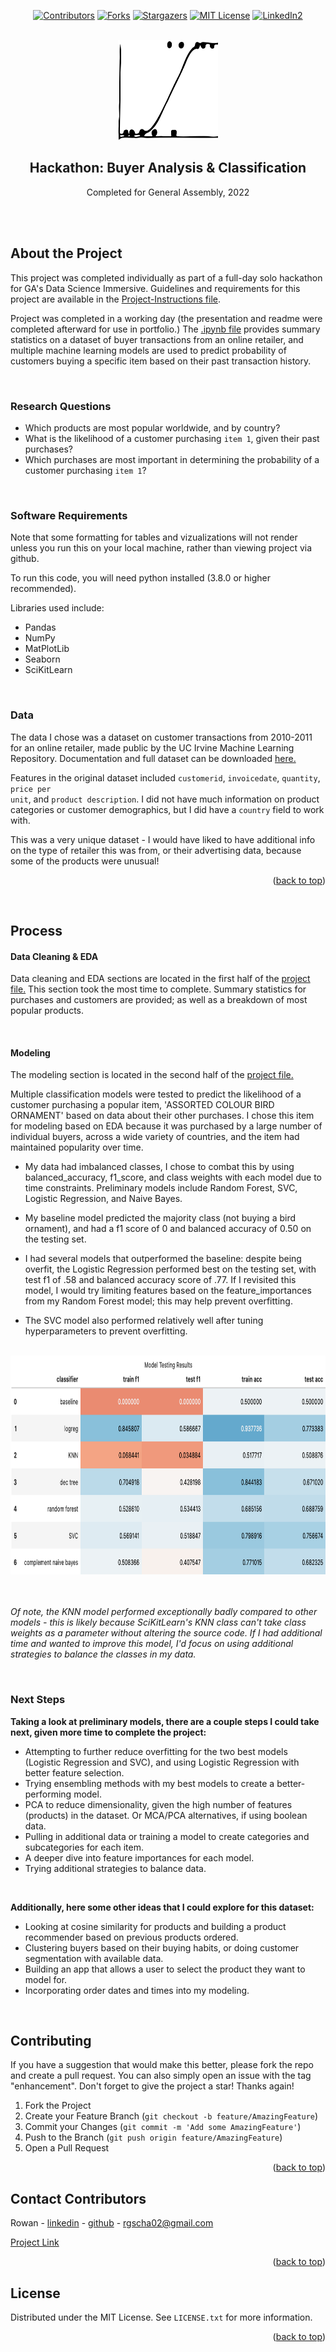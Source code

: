 <div id="top"></div>

<div align="center">
<!-- PROJECT SHIELDS -->

[![Contributors][contributors-shield]][contributors-url]
[![Forks][forks-shield]][forks-url]
[![Stargazers][stars-shield]][stars-url]
[![MIT License][license-shield]][license-url]
[![LinkedIn2][linkedin-shield]][linkedin-url]</div>

<!-- PROJECT LOGO -->
<br />
<div align="center">
  <a href="https://github.com/rowangayleschaefer">
    <img src="./img/logreg.svg" alt="Logo" width="160" height="160">
  </a>

<h2 align="center"> Hackathon: Buyer Analysis & Classification </h2>
<p align="center">Completed for General Assembly, 2022</p>
</div>
<br />
<br />


<!-- ABOUT THE PROJECT -->

## About the Project

This project was completed individually as part of a full-day solo hackathon for GA's Data Science Immersive. Guidelines and requirements for this project are available  in the [Project-Instructions file](https://github.com/rowangayleschaefer/hackathon_project/blob/main/Project-Instructions.md). 

Project was completed in a working day (the presentation and readme were completed afterward for use in portfolio.) The [.ipynb file](https://github.com/rowangayleschaefer/hackathon_project/blob/main/hackathon.ipynb) provides summary statistics on a dataset of buyer transactions from an online retailer, and multiple machine learning models are used to predict probability of customers buying a specific item based on their past transaction history.

<br />

  
### Research Questions

* Which products are most popular worldwide, and by country?
* What is the likelihood of a customer purchasing <code>item 1</code>, given their past purchases?
* Which purchases are most important in determining the probability of a customer purchasing <code>item 1</code>?

<p></p>
<br />


### Software Requirements

Note that some formatting for tables and vizualizations will not render unless you run this on your local machine, rather than viewing project via github.

To run this code, you will need python installed (3.8.0 or higher recommended). <br />

Libraries used include:
* Pandas
* NumPy
* MatPlotLib
* Seaborn
* SciKitLearn

<p></p>
<br />





### Data
The data I chose was a dataset on customer transactions from 2010-2011 for an online retailer, made public by the UC Irvine Machine Learning Repository. Documentation and full dataset can be downloaded [here.](https://archive.ics.uci.edu/ml/datasets/online+retail) 

Features in the original dataset included <code>customerid</code>, <code>invoicedate</code>, <code>quantity</code>, <code>price per unit</code>, and <code>product description</code>. I did not have much information on product categories or customer demographics, but I did have a <code>country</code> field to work with.

This was a very unique dataset - I would have liked to have additional info on the type of retailer this was from, or their advertising data, because some of the products were unusual!
<p align="right">(<a href="#top">back to top</a>)</p>
<br />






<!-- PROCESS -->
## Process

<!-- DATA CLEANING -->
#### Data Cleaning & EDA

Data cleaning and EDA sections are located in the first half of the [project file.](https://github.com/rowangayleschaefer/hackathon_project/blob/main/hackathon.ipynb) This section took the most time to complete. Summary statistics for purchases and customers are provided; as well as a breakdown of most popular products.

</br><p>

<!-- MODELING -->
#### Modeling

The modeling section is located in the second half of the [project file.](https://github.com/rowangayleschaefer/hackathon_project/blob/main/hackathon.ipynb)
  
Multiple classification models were tested to predict the likelihood of a customer purchasing a popular item, 'ASSORTED COLOUR BIRD ORNAMENT' based on data about their other purchases. I chose this item for modeling based on EDA because it was purchased by a large number of individual buyers, across a wide variety of countries, and the item had maintained popularity over time.
  
* My data had imbalanced classes, I chose to combat this by using balanced_accuracy, f1_score, and class weights with each model due to time constraints. Preliminary models include Random Forest, SVC, Logistic Regression, and Naive Bayes.

* My baseline model predicted the majority class (not buying a bird ornament), and had a f1 score of 0 and balanced accuracy of 0.50 on the testing set. 
  
* I had several models that outperformed the baseline: despite being overfit, the Logistic Regression performed best on the testing set, with test f1 of .58 and balanced accuracy score of .77. If I revisited this model, I would try limiting features based on the feature_importances from my Random Forest model; this may help prevent overfitting.
  
* The SVC model also performed relatively well after tuning hyperparameters to prevent overfitting. 

<br />
<div align="center"><img src='./img/modeltesting.png' height=350 width=800></div>
<br /><br />

*Of note, the KNN model performed exceptionally badly compared to other models - this is likely because SciKitLearn's KNN class can't take class weights as a parameter without altering the source code. If I had additional time and wanted to improve this model, I'd focus on using additional strategies to balance the classes in my data.*
<br /></p>
<br /></p>

<!-- NEXT STEPS -->
### Next Steps
**Taking a look at preliminary models, there are a couple steps I could take next, given more time to complete the project:**

* Attempting to further reduce overfitting for the two best models (Logistic Regression and SVC), and using Logistic Regression with better feature selection.
* Trying ensembling methods with my best models to create a better-performing model.
* PCA to reduce dimensionality, given the high number of features (products) in the dataset. Or MCA/PCA alternatives, if using boolean data.
* Pulling in additional data or training a model to create categories and subcategories for each item.
* A deeper dive into feature importances for each model.
* Trying additional strategies to balance data.
<br />


**Additionally, here some other ideas that I could explore for this dataset:**

* Looking at cosine similarity for products and building a product recommender based on previous products ordered.
* Clustering buyers based on their buying habits, or doing customer segmentation with available data.
* Building an app that allows a user to select the product they want to model for.
* Incorporating order dates and times into my modeling.
<br /></p>
<br /><p>


<!-- CONTRIBUTING -->
## Contributing

If you have a suggestion that would make this better, please fork the repo and create a pull request. You can also simply open an issue with the tag "enhancement".
Don't forget to give the project a star! Thanks again!

1. Fork the Project
2. Create your Feature Branch (`git checkout -b feature/AmazingFeature`)
3. Commit your Changes (`git commit -m 'Add some AmazingFeature'`)
4. Push to the Branch (`git push origin feature/AmazingFeature`)
5. Open a Pull Request


<p align="right">(<a href="#top">back to top</a>)</p>




<!-- CONTACT CONTRIBUTORS -->
## Contact Contributors

Rowan - [linkedin](https://linkedin.com/in/rowanschaefer) - [github](https://github.com/rowangayleschaefer) - rgscha02@gmail.com<br /> 

[Project Link](https://github.com/rowanschaefer/hackathon_project)



<p align="right">(<a href="#top">back to top</a>)</p>


<!-- LICENSE -->
## License

Distributed under the MIT License. See `LICENSE.txt` for more information.

<p align="right">(<a href="#top">back to top</a>)</p>



<!-- MARKDOWN LINKS & IMAGES -->
<!-- https://www.markdownguide.org/basic-syntax/#reference-style-links -->
[contributors-shield]: https://img.shields.io/github/contributors/rowangayleschaefer/hackathon_project.svg?style=for-the-badge
[contributors-url]: https://github.com/rowangayleschaefer/hackathon_project/graphs/contributors
[forks-shield]: https://img.shields.io/github/forks/rowangayleschaefer/hackathon_project.svg?style=for-the-badge
[forks-url]: https://github.com/rowangayleschaefer/hackathon_project/network/members
[stars-shield]: https://img.shields.io/github/stars/rowangayleschaefer/hackathon_project.svg?style=for-the-badge
[stars-url]: https://github.com/rowangayleschaefer/hackathon_project/stargazers
[issues-shield]: https://img.shields.io/github/issues/rowangayleschaefer/hackathon_project.svg?style=for-the-badge
[issues-url]: https://github.com/rowangayleschaefer/hackathon_project/issues
[license-shield]: https://img.shields.io/github/license/rowangayleschaefer/hackathon_project.svg?style=for-the-badge
[license-url]: https://github.com/rowangayleschaefer/hackathon_project/blob/master/LICENSE.txt
[linkedin-shield]: https://img.shields.io/badge/-LinkedIn-black.svg?style=for-the-badge&logo=linkedin&colorB=555
[linkedin-url]: https://linkedin.com/in/rowanschaefer


